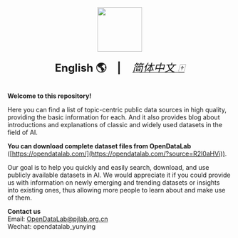 <div align="center">
  <img src="https://mmbiz.qpic.cn/mmbiz_gif/7yjDpC9UfD5Fk0NBJ7dbXDia22rOZUkW96YCA68Gp4IBtguxRGoExUAj8tH5Qd8eibGpnQqjIGQ2P8eHgOibibyS1w/640?wx_fmt=gif&wxfrom=5&wx_lazy=1" height="100"/>
  <div>&nbsp;</div>
  <div align="center">
    <b><font size="5">English 🌎</font></b>
    <sup>
    </sup>
    &nbsp;&nbsp;&nbsp;&nbsp;
        <b><font size="5"> | </font></b>
    <sup>
    </sup>
    &nbsp;&nbsp;&nbsp;&nbsp;
      <a href="https://github.com/opendatalab/opendatalab-datasets/blob/main/introduction%20CN.md">
        <i><font size="5">简体中文 🀄</font></i>
      </a>
</div>
<div>&nbsp;</div>
</div>

**Welcome to this repository!**    

Here you can find a list of topic-centric public data sources in high quality, providing the basic information for each. And it also provides blog about introductions and explanations of classic and widely used datasets in the field of AI. 

**You can download complete dataset files from OpenDataLab** ([https://opendatalab.com/](https://opendatalab.com/?source=R2l0aHVi)). 

Our goal is to help you quickly and easily search, download, and use publicly available datasets in AI. We would appreciate it if you could provide us with information on newly emerging and trending datasets or insights into existing ones, thus allowing more people to learn about and make use of them.

**Contact us**  
Email: OpenDataLab@pjlab.org.cn  
Wechat: opendatalab_yunying
